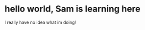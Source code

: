 <html>

<h1>hello world, Sam is learning here</h1>
  <p>I really have no idea what im doing!</p>
  <a href="https://www.youtube.com/watch?v=NQP89ish9t8"link to youtube video on setting up a website>
  
</html>
